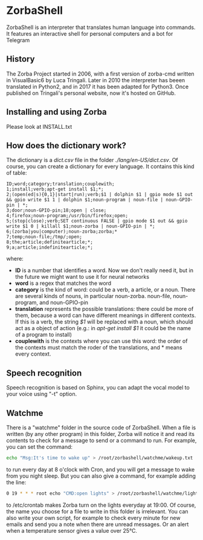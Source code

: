 # ZorbaShell
ZorbaShell is an interpreter that translates human language into commands. It features an interactive shell for personal computers and a bot for Telegram

## History
The Zorba Project started in 2006, with a first version of zorba-cmd written in VisualBasic6 by Luca Tringali. Later in 2010 the interpreter has beeen translated in Python2, and in 2017 it has been adapted for Python3. Once published on Tringali's personal website, now it's hosted on GitHub.

## Installing and using Zorba
Please look at INSTALL.txt


## How does the dictionary work?
The dictionary is a *dict.csv* file in the folder *./lang/en-US/dict.csv*. Of course, you can create a dictionary for every language. It contains this kind of table:
```csv
ID;word;category;translation;couplewith;
1;install;verb;apt-get install $1;*;
2;(open(ed|s){0,1}|start|run);verb;$1 | dolphin $1 | gpio mode $1 out && gpio write $1 1 | dolphin $1;noun-program | noun-file | noun-GPIO-pin | *;
3;door;noun-GPIO-pin;18;open | close;
4;firefox;noun-program;/usr/bin/firefox;open;
5;(stop|close);verb;SET continuous FALSE | gpio mode $1 out && gpio write $1 0 | killall $1;noun-zorba | noun-GPIO-pin | *;
6;(zorba|you|computer);noun-zorba;zorba;*
7;temp;noun-file;/tmp/;open;
8;the;article;definitearticle;*;
9;a;article;indefinitearticle;*;
```
where:

- **ID** is a number that identifies a word. Now we don't really need it, but in the future we might want to use it for neural networks
- **word** is a regex that matches the word
- **category** is the kind of word: could be a verb, a article, or a noun. There are several kinds of nouns, in particular noun-zorba. noun-file, noun-program, and noun-GPIO-pin
- **translation** represents the possible translations: there could be more of them, because a word can have different meanings in different contexts. If this is a verb, the string *$1* will be replaced with a noun, which should act as a object of action (e.g.: in *apt-get install $1* it could be the name of a program to install)
- **couplewith** is the contexts where you can use this word: the order of the contexts must match the roder of the translations, and * means every context.


## Speech recognition
Speech recognition is based on Sphinx, you can adapt the vocal model to your voice using "-t" option.

## Watchme
There is a "watchme" folder in the source code of ZorbaShell. When a file is written (by any other program) in this folder, Zorba will notice it and read its contents to check for a message to send or a command to run. For example, you can set the command:
```bash
echo "Msg:It's time to wake up" > /root/zorbashell/watchme/wakeup.txt
```
to run every day at 8 o'clock with Cron, and you will get a message to wake from you night sleep. But you can also give a command, for example adding the line:
```bash
0 19 * * * root echo "CMD:open lights" > /root/zorbashell/watchme/lightson.txt
```
to /etc/crontab makes Zorba turn on the lights everyday at 19:00. Of course, the name you choose for a file to write in this folder is irrelevant.
You can also write your own script, for example to check every minute for new emails and send you a note when there are unread messages. Or an alert when a temperature sensor gives a value over 25°C.
